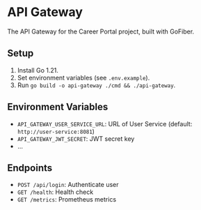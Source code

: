 # API Gateway

The API Gateway for the Career Portal project, built with GoFiber.

## Setup

1. Install Go 1.21.
2. Set environment variables (see `.env.example`).
3. Run `go build -o api-gateway ./cmd && ./api-gateway`.

## Environment Variables

- `API_GATEWAY_USER_SERVICE_URL`: URL of User Service (default: `http://user-service:8081`)
- `API_GATEWAY_JWT_SECRET`: JWT secret key
- ...

## Endpoints

- `POST /api/login`: Authenticate user
- `GET /health`: Health check
- `GET /metrics`: Prometheus metrics
